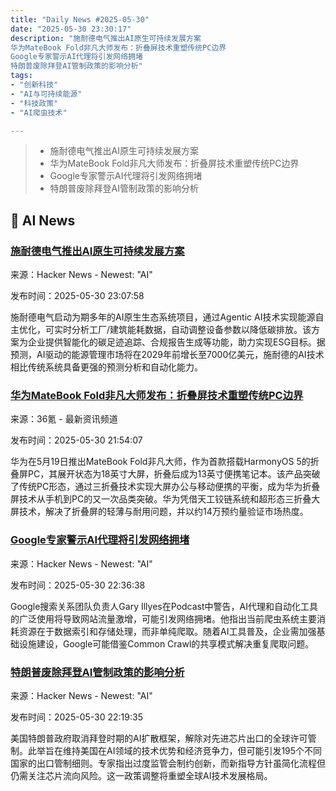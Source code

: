 ```yaml
---
title: "Daily News #2025-05-30"
date: "2025-05-30 23:30:17"
description: "施耐德电气推出AI原生可持续发展方案
华为MateBook Fold非凡大师发布：折叠屏技术重塑传统PC边界
Google专家警示AI代理将引发网络拥堵
特朗普废除拜登AI管制政策的影响分析"
tags: 
- "创新科技"
- "AI与可持续能源"
- "科技政策"
- "AI爬虫技术"

---
```


> - 施耐德电气推出AI原生可持续发展方案
> - 华为MateBook Fold非凡大师发布：折叠屏技术重塑传统PC边界
> - Google专家警示AI代理将引发网络拥堵
> - 特朗普废除拜登AI管制政策的影响分析

## 🤖 AI News

### [施耐德电气推出AI原生可持续发展方案](https://carboncredits.com/schneider-electric-launches-agentic-ai-native-sustainability-initiative/)

来源：Hacker News - Newest: "AI"

发布时间：2025-05-30 23:07:58

施耐德电气启动为期多年的AI原生生态系统项目，通过Agentic AI技术实现能源自主优化，可实时分析工厂/建筑能耗数据，自动调整设备参数以降低碳排放。该方案为企业提供智能化的碳足迹追踪、合规报告生成等功能，助力实现ESG目标。据预测，AI驱动的能源管理市场将在2029年前增长至7000亿美元，施耐德的AI技术相比传统系统具备更强的预测分析和自动化能力。

### [华为MateBook Fold非凡大师发布：折叠屏技术重塑传统PC边界](https://www.36kr.com/p/3315153442662916)

来源：36氪 - 最新资讯频道

发布时间：2025-05-30 21:54:07

华为在5月19日推出MateBook Fold非凡大师，作为首款搭载HarmonyOS 5的折叠屏PC，其展开状态为18英寸大屏，折叠后成为13英寸便携笔记本。该产品突破了传统PC形态，通过三折叠技术实现大屏办公与移动便携的平衡，成为华为折叠屏技术从手机到PC的又一次品类突破。华为凭借天工铰链系统和超形态三折叠大屏技术，解决了折叠屏的轻薄与耐用问题，并以约14万预约量验证市场热度。

### [Google专家警示AI代理将引发网络拥堵](https://www.searchenginejournal.com/googles-gary-illyes-warns-ai-agents-will-create-web-congestion/548026/)

来源：Hacker News - Newest: "AI"

发布时间：2025-05-30 22:36:38

Google搜索关系团队负责人Gary Illyes在Podcast中警告，AI代理和自动化工具的广泛使用将导致网站流量激增，可能引发网络拥堵。他指出当前爬虫系统主要消耗资源在于数据索引和存储处理，而非单纯爬取。随着AI工具普及，企业需加强基础设施建设，Google可能借鉴Common Crawl的共享模式解决重复爬取问题。

### [特朗普废除拜登AI管制政策的影响分析](https://reason.com/2025/05/29/what-to-expect-now-that-trump-has-scrapped-bidens-crippling-ai-regulations/)

来源：Hacker News - Newest: "AI"

发布时间：2025-05-30 22:19:35

美国特朗普政府取消拜登时期的AI扩散框架，解除对先进芯片出口的全球许可管制。此举旨在维持美国在AI领域的技术优势和经济竞争力，但可能引发195个不同国家的出口管制细则。专家指出过度监管会制约创新，而新指导方针虽简化流程但仍需关注芯片流向风险。这一政策调整将重塑全球AI技术发展格局。
